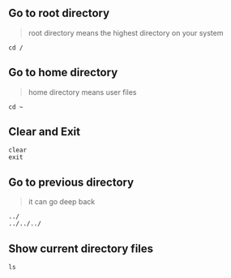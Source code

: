 ## Go to root directory
> root directory means the highest directory on your system
```
cd /
```

## Go to home directory
> home directory means user files
```
cd ~
```

## Clear and Exit
```
clear
exit
```

## Go to previous directory
> it can go deep back
```
../
../../../
```

## Show current directory files
```
ls
```

